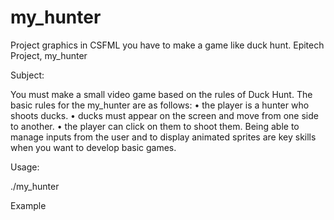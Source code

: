 # my_hunter
Project graphics in CSFML you have to make a game like duck hunt.
Epitech Project, my_hunter

Subject:

You must make a small video game based on the rules of Duck Hunt. The basic rules for the my_hunter are as follows: • the player is a hunter who shoots ducks. • ducks must appear on the screen and move from one side to another. • the player can click on them to shoot them. Being able to manage inputs from the user and to display animated sprites are key skills when you want to develop basic games.

Usage:

./my_hunter

Example